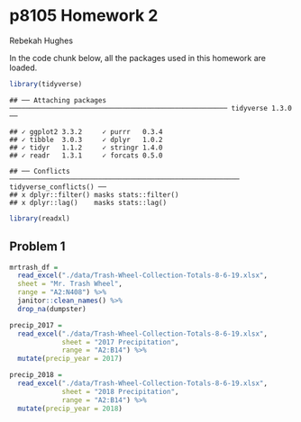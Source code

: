p8105 Homework 2
================
Rebekah Hughes

In the code chunk below, all the packages used in this homework are
loaded.

``` r
library(tidyverse)
```

    ## ── Attaching packages ────────────────────────────────────────────────────── tidyverse 1.3.0 ──

    ## ✓ ggplot2 3.3.2     ✓ purrr   0.3.4
    ## ✓ tibble  3.0.3     ✓ dplyr   1.0.2
    ## ✓ tidyr   1.1.2     ✓ stringr 1.4.0
    ## ✓ readr   1.3.1     ✓ forcats 0.5.0

    ## ── Conflicts ───────────────────────────────────────────────────────── tidyverse_conflicts() ──
    ## x dplyr::filter() masks stats::filter()
    ## x dplyr::lag()    masks stats::lag()

``` r
library(readxl)
```

## Problem 1

``` r
mrtrash_df = 
  read_excel("./data/Trash-Wheel-Collection-Totals-8-6-19.xlsx", 
  sheet = "Mr. Trash Wheel",
  range = "A2:N408") %>%
  janitor::clean_names() %>%
  drop_na(dumpster)
```

``` r
precip_2017 =
  read_excel("./data/Trash-Wheel-Collection-Totals-8-6-19.xlsx",
             sheet = "2017 Precipitation",
             range = "A2:B14") %>% 
  mutate(precip_year = 2017)

precip_2018 =
  read_excel("./data/Trash-Wheel-Collection-Totals-8-6-19.xlsx",
             sheet = "2018 Precipitation",
             range = "A2:B14") %>% 
  mutate(precip_year = 2018)
```
